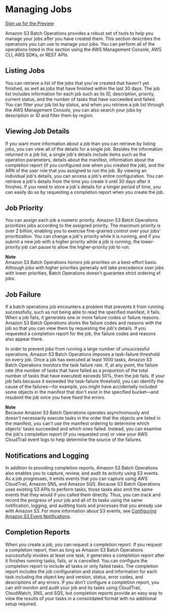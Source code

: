 # Managing Jobs<a name="batch-ops-managing-jobs"></a>

[Sign up for the Preview](https://pages.awscloud.com/S3BatchOperations-Preview.html)

Amazon S3 Batch Operations provides a robust set of tools to help you manage your jobs after you have created them\. This section describes the operations you can use to manage your jobs\. You can perform all of the operations listed in this section using the AWS Management Console, AWS CLI, AWS SDKs, or REST APIs\.

## Listing Jobs<a name="batch-ops-list-jobs"></a>

You can retrieve a list of the jobs that you've created that haven't yet finished, as well as jobs that have finished within the last 30 days\. The job list includes information for each job such as its ID, description, priority, current status, and the number of tasks that have succeeded and failed\. You can filter your job list by status, and when you retrieve a job list through the AWS Management Console, you can also search your jobs by description or ID and filter them by region\.

## Viewing Job Details<a name="batch-ops-job-details"></a>

If you want more information about a job than you can retrieve by listing jobs, you can view all of the details for a single job\. Besides the information returned in a job list, a single job's details include items such as the operation parameters, details about the manifest, information about the completion report \(if you configured one when you created the job\), and the ARN of the user role that you assigned to run the job\. By viewing an individual job's details, you can access a job's entire configuration\. You can retrieve a job's details from the time you create it until 30 days after it finishes\. If you need to store a job's details for a longer period of time, you can easily do so by requesting a completion report when you create the job\.

## Job Priority<a name="batch-ops-job-priority"></a>

You can assign each job a numeric priority\. Amazon S3 Batch Operations prioritizes jobs according to the assigned priority\. The maximum priority is over 2 billion, enabling you to exercise fine\-grained control over your jobs' prioritization\. You can change a job's priority while it is running, and if you submit a new job with a higher priority while a job is running, the lower\-priority job can pause to allow the higher\-priority job to run\.

**Note**  
Amazon S3 Batch Operations honors job priorities on a best\-effort basis\. Although jobs with higher priorities generally will take precedence over jobs with lower priorities, Batch Operations doesn't guarantee strict ordering of jobs\.

## Job Failure<a name="batch-ops-job-status-failure"></a>

If a batch operations job encounters a problem that prevents it from running successfully, such as not being able to read the specified manifest, it fails\. When a job fails, it generates one or more failure codes or failure reasons\. Amazon S3 Batch Operations stores the failure codes and reasons with the job so that you can view them by requesting the job's details\. If you requested a completion report for the job, the failure codes and reasons also appear there\.

In order to prevent jobs from running a large number of unsuccessful operations, Amazon S3 Batch Operations imposes a task\-failure threshold on every job\. Once a job has executed at least 1000 tasks, Amazon S3 Batch Operations monitors the task failure rate\. If, at any point, the failure rate \(the number of tasks that have failed as a proportion of the total number of tasks that have executed\) exceeds 50%, then the job fails\. If your job fails because it exceeded the task\-failure threshold, you can identify the cause of the failures—for example, you might have accidentally included some objects in the manifest that don't exist in the specified bucket—and resubmit the job once you have fixed the errors\.

**Note**  
Because Amazon S3 Batch Operations operates asynchronously and doesn't necessarily execute tasks in the order that the objects are listed in the manifest, you can't use the manifest ordering to determine which objects' tasks succeeded and which ones failed\. Instead, you can examine the job's completion report \(if you requested one\) or view your AWS CloudTrail event logs to help determine the source of the failures\.

## Notifications and Logging<a name="batch-ops-notifications"></a>

In addition to providing completion reports, Amazon S3 Batch Operations also enables you to capture, review, and audit its activity using S3 events\. As a job progresses, it emits events that you can capture using AWS CloudTrail, Amazon SNS, and Amazon SQS\. Because S3 Batch Operations uses existing S3 APIs to perform tasks, those tasks also emit the same events that they would if you called them directly\. Thus, you can track and record the progress of your job and all of its tasks using the same notification, logging, and auditing tools and processes that you already use with Amazon S3\. For more information about S3 events, see [ Configuring Amazon S3 Event Notifications](NotificationHowTo.md)\. 

## Completion Reports<a name="batch-ops-completion-report"></a>

When you create a job, you can request a completion report\. If you request a completion report, then as long as Amazon S3 Batch Operations successfully invokes at least one task, it generates a completion report after it finishes running tasks, fails, or is cancelled\. You can configure the completion report to include all tasks or only failed tasks\. The completion report includes the job configuration and status and information for each task including the object key and version, status, error codes, and descriptions of any errors\. If you don't configure a completion report, you can still monitor and audit your job and its tasks using CloudTrail, CloudWatch, SNS, and SQS, but completion reports provide an easy way to view the results of your tasks in a consolidated format with no additional setup required\.